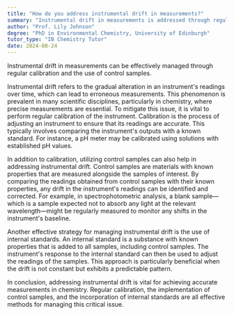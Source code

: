 ```yaml
---
title: "How do you address instrumental drift in measurements?"
summary: "Instrumental drift in measurements is addressed through regular calibration and use of control samples."
author: "Prof. Lily Johnson"
degree: "PhD in Environmental Chemistry, University of Edinburgh"
tutor_type: "IB Chemistry Tutor"
date: 2024-08-24
---
```


Instrumental drift in measurements can be effectively managed through regular calibration and the use of control samples.

Instrumental drift refers to the gradual alteration in an instrument's readings over time, which can lead to erroneous measurements. This phenomenon is prevalent in many scientific disciplines, particularly in chemistry, where precise measurements are essential. To mitigate this issue, it is vital to perform regular calibration of the instrument. Calibration is the process of adjusting an instrument to ensure that its readings are accurate. This typically involves comparing the instrument's outputs with a known standard. For instance, a pH meter may be calibrated using solutions with established pH values.

In addition to calibration, utilizing control samples can also help in addressing instrumental drift. Control samples are materials with known properties that are measured alongside the samples of interest. By comparing the readings obtained from control samples with their known properties, any drift in the instrument's readings can be identified and corrected. For example, in spectrophotometric analysis, a blank sample—which is a sample expected not to absorb any light at the relevant wavelength—might be regularly measured to monitor any shifts in the instrument's baseline.

Another effective strategy for managing instrumental drift is the use of internal standards. An internal standard is a substance with known properties that is added to all samples, including control samples. The instrument's response to the internal standard can then be used to adjust the readings of the samples. This approach is particularly beneficial when the drift is not constant but exhibits a predictable pattern.

In conclusion, addressing instrumental drift is vital for achieving accurate measurements in chemistry. Regular calibration, the implementation of control samples, and the incorporation of internal standards are all effective methods for managing this critical issue.
    